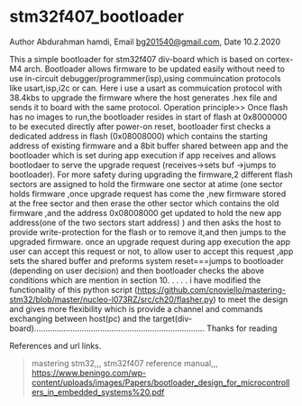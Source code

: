 # stm32f407_bootloader
Author  Abdurahman hamdi,
Email  bg201540@gmail.com,
Date   10.2.2020
>>> 
This a simple bootloader for stm32f407 div-board which is based on cortex-M4 arch.
Bootloader allows firmware to be updated easily without need to use in-circuit debugger/programmer(isp),using commuincation protocols like usart,isp,i2c or can.
Here i use a usart as commuication protocol with 38.4kbs to upgrade the firmware where the host generates .hex file and sends it to board with the same protocol.
Operation principle>>
Once flash has no images to run,the bootloader resides in start of flash at 0x8000000 to be executed directly after power-on reset, bootloader first checks a dedicated address in flash (0x08008000) which contains the starting address of existing firmware and a 8bit buffer shared between app and the bootloader which is set during app execution if app receives and allows bootlodaer to serve the upgrade request (receives->sets buf ->jumps to bootloader).
For more safety during upgrading the firmware,2 different flash sectors are assigned to hold the firmware one sector at atime (one sector holds firmware ,once upgrade request has come the ,new firmware stored at the free sector and then erase the other sector which contains the old firmware ,and the address 0x08008000 get updated to hold the new app address(one of the two sectors start address) ) and then asks the host to provide write-protection for the flash or to remove it,and then jumps to the upgraded firmware.
once an upgrade request during app execution  the app user can accept this request or not, to allow user to accept this request ,app sets the shared buffer and preforms system reset===jumps to bootloader (depending on user decision) and then bootloader checks the above conditions which are mention in section 10.
.
.
.
.
i have modified the functionality of this python script (https://github.com/cnoviello/mastering-stm32/blob/master/nucleo-l073RZ/src/ch20/flasher.py) to meet the design and gives more flexibility which is provide a channel and commands exchanging between host(pc) and the target(div-board)...........................................................................
                                                        Thanks for reading

References and url links.
>mastering stm32,,,
>stm32f407 reference manual,,,
>https://www.beningo.com/wp-content/uploads/images/Papers/bootloader_design_for_microcontrollers_in_embedded_systems%20.pdf


